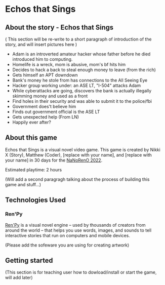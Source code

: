 # Echos that Sings

## About the story - Echos that Sings

( This section will be re-write to a short paragraph of introduction of the story, and will insert pictures here )
- Adam is an introverted amateur hacker whose father before he died introduced him to computing.
- Homelife is a wreck, mom is abusive, mom's bf hits him
- Decides to hack a back to steal enough  money to leave (from the rich)
- Gets himself an APT downdown
- Bank's money he stole from has connections to the All Seeing Eye
- Hacker group working under: an ASE LT, "I-504" attacks Adam
- While cyberattacks are going, discovers the bank is actually illegally skimming money and used as a front
- Find holes in their security and was able to submit it to the police/fbi
- Government does't believe him
- Finds out government official is the ASE LT
- Gets unexpected help (From LN)
- Happily ever after?


## About this game

Echos that Sings is a visual novel video game.
This game is created by Nikki X (Story), Matthew (Coder), [replace with your name], and [replace with your name] in 30 days for the [NaNoRenO 2022].

Estimated playtime: 2 hours


[NaNoRenO 2022]:https://itch.io/jam/nanoreno-2022

(Will add a second paragragh talking about the process of building this game and stuff...)

## Technologies Used

### Ren'Py
[Ren'Py] is a visual novel engine – used by thousands of creators from around the world – that helps you use words, images, and sounds to tell interactive stories that run on computers and mobile devices.

[Ren'Py]:https://www.renpy.org/doc/html/index.html

(Please add the sofeware you are using for creating artwork)

## Getting started

(This section is for teaching user how to dowload/install or start the game, will add later)

